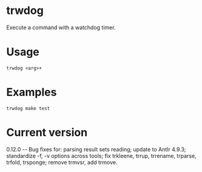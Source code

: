# trwdog

Execute a command with a watchdog timer.

# Usage

    trwdog <arg>+

# Examples

    trwdog make test

# Current version

0.12.0 -- Bug fixes for: parsing result sets reading; update to Antlr 4.9.3; standardize -f, -v options across tools; fix trkleene, trrup, trrename, trparse, trfold, trsponge; remove trmvsr, add trmove.
